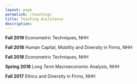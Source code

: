 ```yaml
---
layout: page
permalink: /teaching/
title: Teaching Assistance
description: 
---
```


**Fall 2019**       Econometric Techniques, NHH

**Fall 2018**       Human Capital, Mobility and Diversity in Firms, NHH

**Fall 2018**       Econometric Techniques, NHH

**Spring 2018**     Long Term Macroeconomic Analysis, NHH

**Fall 2017**       Ethics and Diversity in Firms, NHH